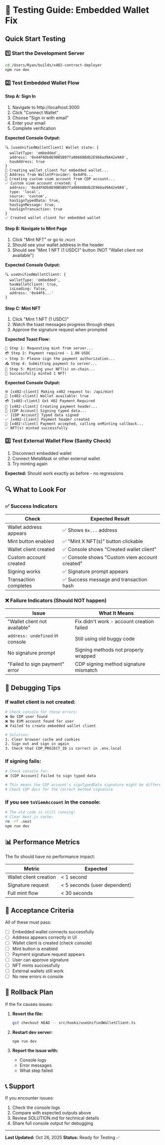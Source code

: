 # 🧪 Testing Guide: Embedded Wallet Fix

## Quick Start Testing

### 1️⃣ Start the Development Server
```bash
cd /Users/Ryan/builds/x402-contract-deployer
npm run dev
```

### 2️⃣ Test Embedded Wallet Flow

#### Step A: Sign In
1. Navigate to http://localhost:3000
2. Click "Connect Wallet"
3. Choose "Sign in with email"
4. Enter your email
5. Complete verification

**Expected Console Output:**
```
🔍 [useUnifiedWalletClient] Wallet state: {
  walletType: 'embedded',
  address: '0x44F6Db8E90B5B97fa08668Bdb2E968ad9A42e9A9',
  hasAddress: true
}
🔄 Creating wallet client for embedded wallet...
📍 Address from WalletProvider: 0x44F6...
🔧 Creating custom viem account from CDP account...
✅ Custom viem account created: {
  address: '0x44F6Db8E90B5B97fa08668Bdb2E968ad9A42e9A9',
  type: 'local',
  source: 'custom',
  hasSignTypedData: true,
  hasSignMessage: true,
  hasSignTransaction: true
}
✅ Created wallet client for embedded wallet
```

#### Step B: Navigate to Mint Page
1. Click "Mint NFT" or go to `/mint`
2. Should see your wallet address in the header
3. Should see "Mint 1 NFT (1 USDC)" button (NOT "Wallet client not available")

**Expected Console Output:**
```
🔍 useUnifiedWalletClient: {
  walletType: 'embedded',
  hasWalletClient: true,
  isLoading: false,
  address: '0x44F6...'
}
```

#### Step C: Mint NFT
1. Click "Mint 1 NFT (1 USDC)"
2. Watch the toast messages progress through steps
3. Approve the signature request when prompted

**Expected Toast Flow:**
```
📡 Step 1: Requesting mint from server...
💳 Step 2: Payment required - 1.00 USDC
✍️ Step 3: Please sign the payment authorization...
📤 Step 4: Submitting payment to server...
🎨 Step 5: Minting your NFT(s) on-chain...
🎉 Successfully minted 1 NFT!
```

**Expected Console Output:**
```
🌐 [x402-client] Making x402 request to: /api/mint
🔑 [x402-client] Wallet available: true
💳 [x402-client] Got 402 Payment Required
🔐 [x402-client] Creating payment header...
📝 [CDP Account] Signing typed data...
✅ [CDP Account] Typed data signed
✅ [x402-client] Payment header created
🎨 [x402-client] Payment accepted, calling onMinting callback...
✅ NFT(s) minted successfully
```

### 3️⃣ Test External Wallet Flow (Sanity Check)

1. Disconnect embedded wallet
2. Connect MetaMask or other external wallet
3. Try minting again

**Expected:** Should work exactly as before - no regressions

## 🔍 What to Look For

### ✅ Success Indicators

| Check | Expected Result |
|-------|----------------|
| Wallet address appears | ✅ Shows `0x...` address |
| Mint button enabled | ✅ "Mint X NFT(s)" button clickable |
| Wallet client created | ✅ Console shows "Created wallet client" |
| Custom account created | ✅ Console shows "Custom viem account created" |
| Signing works | ✅ Signature prompt appears |
| Transaction completes | ✅ Success message and transaction hash |

### ❌ Failure Indicators (Should NOT happen)

| Issue | What It Means |
|-------|---------------|
| "Wallet client not available" | Fix didn't work - account creation failed |
| `address: undefined` in console | Still using old buggy code |
| No signature prompt | Signing methods not properly wrapped |
| "Failed to sign payment" error | CDP signing method signature mismatch |

## 🐛 Debugging Tips

### If wallet client is not created:

```bash
# Check console for these errors:
❌ No CDP user found
❌ No EVM account found for user
❌ Failed to create embedded wallet client

# Solution:
1. Clear browser cache and cookies
2. Sign out and sign in again
3. Check that CDP_PROJECT_ID is correct in .env.local
```

### If signing fails:

```bash
# Check console for:
❌ [CDP Account] Failed to sign typed data

# This means the CDP account's signTypedData signature might be different
# Check CDP docs for the correct method signature
```

### If you see `toViemAccount` in the console:

```bash
# The old code is still running!
# Clear Next.js cache:
rm -rf .next
npm run dev
```

## 📊 Performance Metrics

The fix should have no performance impact:

| Metric | Expected |
|--------|----------|
| Wallet client creation | < 1 second |
| Signature request | < 5 seconds (user dependent) |
| Full mint flow | < 30 seconds |

## 🎯 Acceptance Criteria

All of these must pass:

- [ ] Embedded wallet connects successfully
- [ ] Address appears correctly in UI
- [ ] Wallet client is created (check console)
- [ ] Mint button is enabled
- [ ] Payment signature request appears
- [ ] User can approve signature
- [ ] NFT mints successfully
- [ ] External wallets still work
- [ ] No new errors in console

## 🚨 Rollback Plan

If the fix causes issues:

1. **Revert the file:**
   ```bash
   git checkout HEAD -- src/hooks/useUnifiedWalletClient.ts
   ```

2. **Restart dev server:**
   ```bash
   npm run dev
   ```

3. **Report the issue with:**
   - Console logs
   - Error messages
   - What step failed

## 📞 Support

If you encounter issues:

1. Check the console logs
2. Compare with expected outputs above
3. Review SOLUTION.md for technical details
4. Share full console output for debugging

---

**Last Updated:** Oct 26, 2025
**Status:** Ready for Testing ✅

